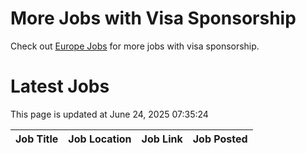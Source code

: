 # More Jobs with Visa Sponsorship

Check out [Europe Jobs](https://github.com/sureshparimi/europejobs#latest-jobs) for more jobs with visa sponsorship.

# Latest Jobs

This page is updated at June 24, 2025 07:35:24

| Job Title | Job Location | Job Link | Job Posted |
| --- | --- | --- | --- |
